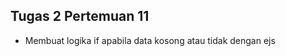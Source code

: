 <h2>Tugas 2 Pertemuan 11</h2>
<ul>
<li>Membuat logika if apabila data kosong atau tidak dengan ejs</li>
</ul>